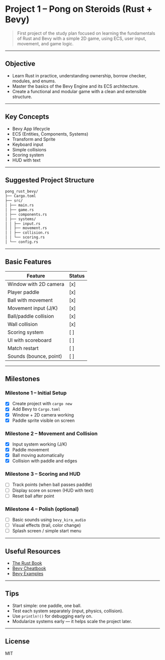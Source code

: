 # Project 1 – Pong on Steroids (Rust + Bevy)

> First project of the study plan focused on learning the fundamentals of Rust and Bevy with a simple 2D game, using ECS, user input, movement, and game logic.

---

## Objective

- Learn Rust in practice, understanding ownership, borrow checker, modules, and enums.
- Master the basics of the Bevy Engine and its ECS architecture.
- Create a functional and modular game with a clean and extensible structure.

---

## Key Concepts

- Bevy App lifecycle
- ECS (Entities, Components, Systems)
- Transform and Sprite
- Keyboard input
- Simple collisions
- Scoring system
- HUD with text

---

## Suggested Project Structure

```txt
pong_rust_bevy/
├── Cargo.toml
├── src/
│ ├── main.rs
│ ├── game.rs
│ ├── components.rs
│ ├── systems/
│ │ ├── input.rs
│ │ ├── movement.rs
│ │ ├── collision.rs
│ │ └── scoring.rs
│ └── config.rs
```

---

## Basic Features

| Feature                | Status |
| ---------------------- | ------ |
| Window with 2D camera  | [x]    |
| Player paddle          | [x]    |
| Ball with movement     | [x]    |
| Movement input (J/K)   | [x]    |
| Ball/paddle collision  | [x]    |
| Wall collision         | [x]    |
| Scoring system         | [ ]    |
| UI with scoreboard     | [ ]    |
| Match restart          | [ ]    |
| Sounds (bounce, point) | [ ]    |

---

## Milestones

### Milestone 1 – Initial Setup

- [x] Create project with `cargo new`
- [x] Add Bevy to `Cargo.toml`
- [x] Window + 2D camera working
- [x] Paddle sprite visible on screen

### Milestone 2 – Movement and Collision

- [x] Input system working (J/K)
- [x] Paddle movement
- [x] Ball moving automatically
- [x] Collision with paddle and edges

### Milestone 3 – Scoring and HUD

- [ ] Track points (when ball passes paddle)
- [ ] Display score on screen (HUD with text)
- [ ] Reset ball after point

### Milestone 4 – Polish (optional)

- [ ] Basic sounds using `bevy_kira_audio`
- [ ] Visual effects (trail, color change)
- [ ] Splash screen / simple start menu

---

## Useful Resources

- [The Rust Book](https://doc.rust-lang.org/book/)
- [Bevy Cheatbook](https://bevy-cheatbook.github.io/)
- [Bevy Examples](https://github.com/bevyengine/bevy/tree/main/examples)

---

## Tips

- Start simple: one paddle, one ball.
- Test each system separately (input, physics, collision).
- Use `println!()` for debugging early on.
- Modularize systems early — it helps scale the project later.

---

## License

MIT
